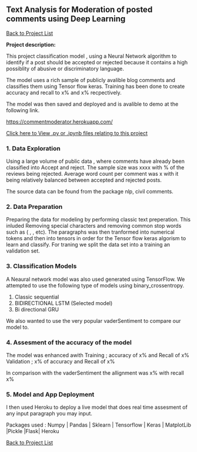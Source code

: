 
## Text Analysis for Moderation of posted comments using Deep Learning

[Back to Project List](http://emilevdheyde.github.io/)

**Project description:** 

This project classification model , using a Neural Network algorithm to identify if a post should be accepted or rejected because it contains a high possiblity of abusive or discriminatory language. 

The model uses a rich sample of publicly avalible blog comments and classifies them using Tensor flow keras.
Training has been done to create accuracy and recall to x% and x% recpectively.

The model was then saved and deployed and is avalible to demo at the following link.

https://commentmoderator.herokuapp.com/

[Click here to View .py or .ipynb files relating to this project](https://github.com/EmileVdHeyde/My-Python-Projects/tree/master/4.NLP%20Comments%20Moderator)

### 1. Data Exploration 

Using a large volume of public data , where comments have already been classified into Accept and reject.
The sample size was xxxx with % of the reviews being rejected. Average word count per comment was x with it being relatively balanced between accepted and rejected posts. 

The source data can be found from the package nlp, civil comments. 

### 2. Data Preparation 

Preparing the data for modeling by performing classic text preperation. This inluded Removing special characters and removing common stop words such as (     ,   ,    etc). The paragraphs was then tranformed into numerical tokens and then into tensors in order for the Tensor flow keras algorism to learn and classify. For traning we split the data set into a training an validation set. 


### 3. Classification Models

A Neaural network model was also used generated using TensorFlow. We attempted to use the following type of models using binary_crossentropy. 
1. Classic sequential 
2. BIDIRECTIONAL LSTM (Selected model)
3. Bi directional GRU 

We also wanted to use the very popular vaderSentiment  to compare our model to. 

### 4. Assesment of the accuracy of the model 

The model was enhanced awith 
Training ; accuracy of  x% and Recall of x% 
Validation ; x% of accuracy and Recall of x% 

In comparison with the vaderSentiment  the allignment was x% with recall x%

### 5. Model and App Deployment 

I then used Heroku to deploy a live model that does real time assesment of any input paragraph you may input. 


Packages used :
Numpy | Pandas | Sklearn | Tensorflow | Keras | MatplotLib |Pickle |Flask| Heroku

[Back to Project List](http://emilevdheyde.github.io/)
